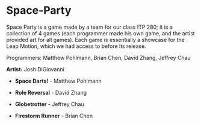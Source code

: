 Space-Party
===========

Space Party is a game made by a team for our class ITP 280; it is a collection of 4 games (each programmer made his own game, and the artist provided art for all games).
Each game is essentially a showcase for the Leap Motion, which we had access to before its release.

Programmers: Matthew Pohlmann, Brian Chen, David Zhang, Jeffrey Chau

<b>Artist:</b> Josh DiGiovanni

 - <b>Space Darts!</b> - Matthew Pohlmann

 - <b>Role Reversal</b> - David Zhang

 - <b>Globetrotter</b> - Jeffrey Chau

 - <b>Firestorm Runner</b> - Brian Chen
